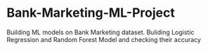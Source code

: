 # Bank-Marketing-ML-Project
Building ML models on Bank Marketing dataset. Buliding Logistic Regression and Random Forest Model and checking  their accuracy
